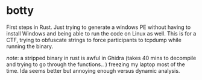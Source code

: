 # botty

First steps in Rust. Just trying to generate a windows PE without having to install Windows and being able to run the code on Linux as well. This is for a CTF, trying to obfuscate strings to force participants to tcpdump while running the binary. 

*note*: a stripped binary in rust is awful in Ghidra (takes 40 mins to decompile and trying to go through the functions.. ) freezing my laptop most of the time. Ida seems better but annoying enough versus dynamic analysis.
